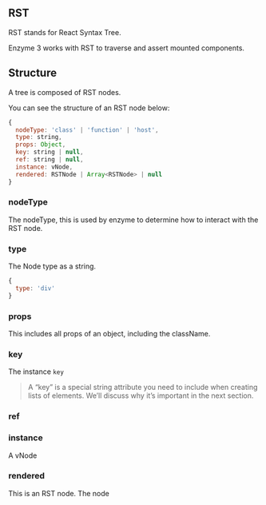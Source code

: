 ## RST

RST stands for React Syntax Tree.

Enzyme 3 works with RST to traverse and assert mounted components.

## Structure

A tree is composed of RST nodes.

You can see the structure of an RST node below:

```js
{
  nodeType: 'class' | 'function' | 'host',
  type: string,
  props: Object,
  key: string | null,
  ref: string | null,
  instance: vNode,
  rendered: RSTNode | Array<RSTNode> | null
}
```

### nodeType

The nodeType, this is used by enzyme to determine how to interact with the RST node.

### type

The Node type as a string.

```js
{
  type: 'div'
}
```

### props

This includes all props of an object, including the className.

### key

The instance `key`

>  A “key” is a special string attribute you need to include when creating lists of elements. We’ll discuss why it’s important in the next section.

### ref

### instance

A vNode

### rendered

This is an RST node. The node
